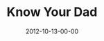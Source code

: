 ---
layout: message
category: message
series: "A Journey Home"
title: "Know Your Dad"
date: 2012-10-13-00-00
message_id: 752
audio: "http://s3.amazonaws.com/crossroads-media/messages/audio/journeyhome_02.mp3"
audio-duration: "40:34"
program: "http://s3.amazonaws.com/crossroads-media/documents/10_13-14_12_HOMEProgram.pdf"
description: "At some point, we've all felt like we didn't quite belong. But God wants to show us to a place where we're surrounded by love and approval, a place where we can find rest, protection and hope."
video: "http://s3.amazonaws.com/crossroads-media/messages/video/journeyhome_02.mp4"
video-duration: "40:39"
video-image: "http://s3.amazonaws.com/crossroads-media/images/journeyhome_02_still.jpg"
explicit: false
---